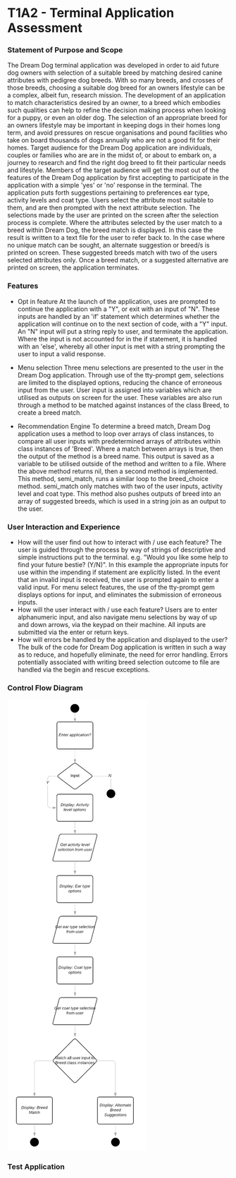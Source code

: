 # T1A2 - Terminal Application Assessment
### Statement of Purpose and Scope
The Dream Dog terminal application was developed in order to aid future dog owners with selection of a suitable breed by matching desired canine attributes with pedigree dog breeds. 
With so many breeds, and crosses of those breeds, choosing a suitable dog breed for an owners lifestyle can be a complex, albeit fun, research mission.
The development of an application to match characteristics desired by an owner, to a breed which embodies such qualities can help to refine the decision making process when looking for a puppy, or even an older dog. The selection of an appropriate breed for an owners lifestyle may be important in keeping dogs in their homes long term, and avoid pressures on rescue organisations and pound facilities who take on board thousands of dogs annually who are not a good fit for their homes. 
Target audience for the Dream Dog application are individuals, couples or families who are are in the midst of, or about to embark on, a journey to research and find the right dog breed to fit their particular needs and lifestyle. 
Members of the target audience will get the most out of the features of the Dream Dog application by first accepting to participate in the application with a simple 'yes' or 'no' response in the terminal. The application puts forth suggestions pertaining to preferences ear type, activity levels and coat type. Users select the attribute most suitable to them, and are then prompted with the next attribute selection. 
The selections made by the user are printed on the screen after the selection process is complete.
Where the attributes selected by the user match to a breed within Dream Dog, the breed match is displayed. In this case the result is written to a text file for the user to refer back to.
In the case where no unique match can be sought, an alternate suggestion or breed/s is printed on screen. These suggested breeds match with two of the users selected attributes only.
Once a breed match, or a suggested alternative are printed on screen, the application terminates. 


### Features
- Opt in feature
At the launch of the application, uses are prompted to continue the application with a "Y", or exit with an input of "N". These inputs are handled by an 'if' statement which determines whether the application will continue on to the next section of code, with a "Y" input. An "N" input will put a string reply to user, and terminate the application. Where the input is not accounted for in the if statement, it is handled with an 'else', whereby all other input is met with a string prompting the user to input a valid response. 

- Menu selection
Three menu selections are presented to the user in the Dream Dog application. Through use of the tty-prompt gem, selections are limited to the displayed options, reducing the chance of erroneous input from the user. User input is assigned into variables which are utilised as outputs on screen for the user. These variables are also run through a method to be matched against instances of the class Breed, to create a breed match. 

- Recommendation Engine
To determine a breed match, Dream Dog application uses a method to loop over arrays of class instances, to compare all user inputs with predetermined arrays of attributes within class instances of 'Breed'. Where a match between arrays is true, then the output of the method is a breed name. This output is saved as a variable to be utilised outside of the method and written to a file. 
Where the above method returns nil, then a second method is implemented. This method, semi_match, runs a similar loop to the breed_choice method. semi_match only matches with two of the user inputs, activity level and coat type. This method also pushes outputs of breed into an array of suggested breeds, which is used in a string join as an output to the user. 

### User Interaction and Experience
- How will the user find out how to interact with / use each feature?
The user is guided through the process by way of strings of descriptive and simple instructions put to the terminal. e.g. "Would you like some help to find your future bestie? (Y/N)". In this example the appropriate inputs for use within the impending if statement are explicitly listed. In the event that an invalid input is received, the user is prompted again to enter a valid input.
For menu select features, the use of the tty-prompt gem displays options for input, and eliminates the submission of erroneous inputs.
- How will the user interact with / use each feature?
Users are to enter alphanumeric input, and also navigate menu selections by way of up and down arrows, via the keypad on their machine. All inputs are submitted via the enter or return keys.  
- How will errors be handled by the application and displayed to the user?
The bulk of the code for Dream Dog application is written in such a way as to reduce, and hopefully eliminate, the need for error handling. Errors potentially associated with writing breed selection outcome to file are handled via the begin and rescue exceptions. 

### Control Flow Diagram
![flowchart for Dream Dog application](https://github.com/tea-jean/assignment1/blob/master/flowchart.png)

### Test Application


